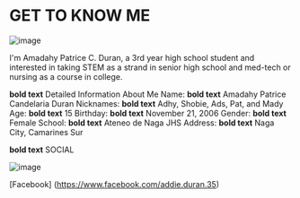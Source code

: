 # GET TO KNOW ME

![image](https://user-images.githubusercontent.com/102704674/166186437-d271049c-bb39-4086-9988-54f0f2aff1f2.jpeg)

I'm Amadahy Patrice C. Duran, a 3rd year high school student and interested in taking STEM as a strand in senior high school and med-tech or nursing as a course in college.

**bold text** Detailed Information About Me
Name: **bold text** Amadahy Patrice Candelaria Duran
Nicknames: **bold text** Adhy, Shobie, Ads, Pat, and Mady
Age: **bold text** 15
Birthday: **bold text** November 21, 2006
Gender: **bold text** Female
School: **bold text** Ateneo de Naga JHS
Address: **bold text** Naga City, Camarines Sur


**bold text** SOCIAL

![image](https://user-images.githubusercontent.com/102704674/166186500-5a15dabb-48f7-4326-b85b-4bacb87a60ed.jpeg)

[Facebook]
(https://www.facebook.com/addie.duran.35)
